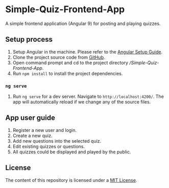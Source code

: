 # Simple-Quiz-Frontend-App

A simple frontend application (Angular 9) for posting and playing quizzes.

## Setup process

1. Setup Angular in the machine. Please refer to the [Angular Setup Guide](https://angular.io/guide/setup-local).
2. Clone the project source code from [GitHub](https://github.com/kylerlee/Simple-Quiz-Frontend-App.git).
3. Open command prompt and cd to the project directory _/Simple-Quiz-Frontend-App_.
4. Run `npm install` to install the project dependencies.

### `ng serve`

1. Run `ng serve` for a dev server. Navigate to `http://localhost:4200/`. The app will automatically reload if we change any of the source files.

## App user guide

1. Register a new user and login.
2. Create a new quiz.
3. Add new questions into the selected quiz.
4. Edit existing quizzes or questions.
5. All quizzes could be displayed and played by the public.

## License

The content of this repository is licensed under a [MIT License](https://github.com/kylerlee/Simple-Quiz-Frontend-App/blob/master/LICENSE).
